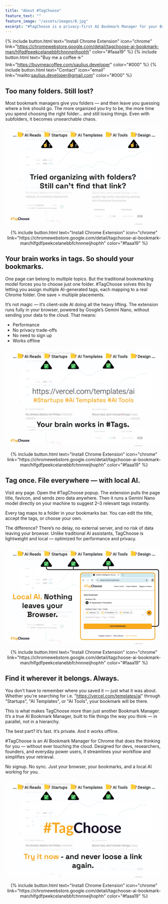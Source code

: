 ```yaml
---
title: "About #TagChoose"
feature_text: ""
feature_image: "/assets/images/0.jpg"
excerpt: "#TagChoose is a privacy-first AI Bookmark Manager for your Browser. Save links once, tag with local AI, and find them in every folder that matters. No registration needed."
---
```


{% include button.html text="Install Chrome Extension" icon="chrome" link="https://chromewebstore.google.com/detail/tagchoose-ai-bookmark-man/hlfgdfpeekcelanebbfchnnneijhophh" color="#faaa19" %} {% include button.html text="Buy me a coffee ☕️" link="https://buymeacoffee.com/saulius.developer" color="#000" %} {% include button.html text="Contact" icon="email" link="mailto:saulius.developer@gmail.com" color="#000" %}

## Too many folders. Still lost?

Most bookmark managers give you folders — and then leave you guessing where a link should go. The more organized you try to be, the more time you spend choosing the right folder... and still losing things. Even with subfolders, it becomes unsearchable chaos.


![Screenshot of a cluttered Chrome bookmarks bar filled with vague folder names](/assets/images/2.jpg)

<div style="text-align: center;">
  {% include button.html text="Install Chrome Extension" icon="chrome" link="https://chromewebstore.google.com/detail/tagchoose-ai-bookmark-man/hlfgdfpeekcelanebbfchnnneijhophh" color="#faaa19" %}
</div>


## Your brain works in tags. So should your bookmarks.

One page can belong to multiple topics. But the traditional bookmarking model forces you to choose just one folder.
#TagChoose solves this by letting you assign multiple AI-generated tags, each mapping to a real Chrome folder. One save = multiple placements.

It’s not magic — it’s client-side AI doing all the heavy lifting. The extension runs fully in your browser, powered by Google’s Gemini Nano, without sending your data to the cloud. That means:

- Performance
- No privacy trade-offs
- No need to sign up
- Works offline


![Screenshot of a cluttered Chrome bookmarks bar filled with vague folder names](/assets/images/3.jpg)

<div style="text-align: center;">
  {% include button.html text="Install Chrome Extension" icon="chrome" link="https://chromewebstore.google.com/detail/tagchoose-ai-bookmark-man/hlfgdfpeekcelanebbfchnnneijhophh" color="#faaa19" %}
</div>


## Tag once. File everywhere — with local AI.

Visit any page. Open the #TagChoose popup. The extension pulls the page title, favicon, and sends zero data anywhere. Then it runs a Gemini Nano model directly on your machine to suggest 2–3 relevant tags instantly.

Every tag maps to a folder in your bookmarks bar. You can edit the title, accept the tags, or choose your own.

The difference?
There’s no delay, no external server, and no risk of data leaving your browser. Unlike traditional AI assistants, TagChoose is lightweight and local — optimized for performance and privacy.


![Screenshot of the TagChoose extension popup showing a saved page title, favicon, and three AI-generated tags](/assets/images/1.jpg)

<div style="text-align: center;">
  {% include button.html text="Install Chrome Extension" icon="chrome" link="https://chromewebstore.google.com/detail/tagchoose-ai-bookmark-man/hlfgdfpeekcelanebbfchnnneijhophh" color="#faaa19" %}
</div>

## Find it wherever it belongs. Always.

You don’t have to remember where you saved it — just what it was about.
Whether you're searching for i.e. "https://vercel.com/templates/ai" through "Startups", "AI Templates", or "AI Tools", your bookmark will be there.

This is what makes TagChoose more than just another Bookmark Manager. It’s a true AI Bookmark Manager, built to file things the way you think — in parallel, not in a hierarchy.

The best part?
It’s fast. It’s private. And it works offline.

#TagChoose is an AI Bookmark Manager for Chrome that does the thinking for you — without ever touching the cloud.
Designed for devs, researchers, founders, and everyday power users, it streamlines your workflow and simplifies your retrieval.

No signup. No sync.
Just your browser, your bookmarks, and a local AI working for you.

![Branded image showing the TagChoose logo with a bold call to action to install the Chrome Extension](/assets/images/5.jpg)


<div style="text-align: center;">
  {% include button.html text="Install Chrome Extension" icon="chrome" link="https://chromewebstore.google.com/detail/tagchoose-ai-bookmark-man/hlfgdfpeekcelanebbfchnnneijhophh" color="#faaa19" %}
</div>